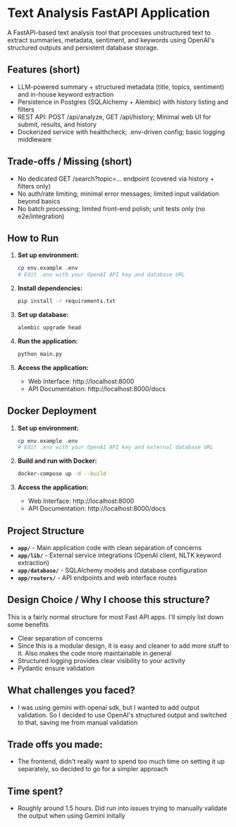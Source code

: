 # Text Analysis FastAPI Application

A FastAPI-based text analysis tool that processes unstructured text to extract summaries, metadata, sentiment, and keywords using OpenAI's structured outputs and persistent database storage.

## Features (short)
- LLM-powered summary + structured metadata (title, topics, sentiment) and in-house keyword extraction
- Persistence in Postgres (SQLAlchemy + Alembic) with history listing and filters
- REST API: POST /api/analyze, GET /api/history; Minimal web UI for submit, results, and history
- Dockerized service with healthcheck; .env-driven config; basic logging middleware

## Trade-offs / Missing (short)
- No dedicated GET /search?topic=… endpoint (covered via history + filters only)
- No auth/rate limiting; minimal error messages; limited input validation beyond basics
- No batch processing; limited front-end polish; unit tests only (no e2e/integration)

## How to Run

1. **Set up environment:**

   ```bash
   cp env.example .env
   # Edit .env with your OpenAI API key and database URL
   ```

2. **Install dependencies:**

   ```bash
   pip install -r requirements.txt
   ```

3. **Set up database:**

   ```bash
   alembic upgrade head
   ```

4. **Run the application:**

   ```bash
   python main.py
   ```

5. **Access the application:**
   - Web Interface: http://localhost:8000
   - API Documentation: http://localhost:8000/docs

## Docker Deployment

1. **Set up environment:**

   ```bash
   cp env.example .env
   # Edit .env with your OpenAI API key and external database URL
   ```

2. **Build and run with Docker:**

   ```bash
   docker-compose up -d --build
   ```

3. **Access the application:**
   - Web Interface: http://localhost:8000
   - API Documentation: http://localhost:8000/docs

## Project Structure

- **`app/`** - Main application code with clean separation of concerns
- **`app/lib/`** - External service integrations (OpenAI client, NLTK keyword extraction)
- **`app/database/`** - SQLAlchemy models and database configuration
- **`app/routers/`** - API endpoints and web interface routes

## Design Choice / Why I choose this structure?

This is a fairly normal structure for most Fast API apps. I'll simply list down some benefits

- Clear separation of concerns
- Since this is a modular design, it is easy and cleaner to add more stuff to it. Also makes the code more maintainable in general
- Structured logging provides clear visibility to your activity
- Pydantic ensure validation

## What challenges you faced?

- I was using gemini with openai sdk, but I wanted to add output validation. So I decided to use OpenAI's structured output and switched to that, saving me from manual validation

## Trade offs you made:

- The frontend, didn't really want to spend too much time on setting it up separately, so decided to go for a simpler approach

## Time spent?

- Roughly around 1.5 hours. Did run into issues trying to manually validate the output when using Gemini initally

